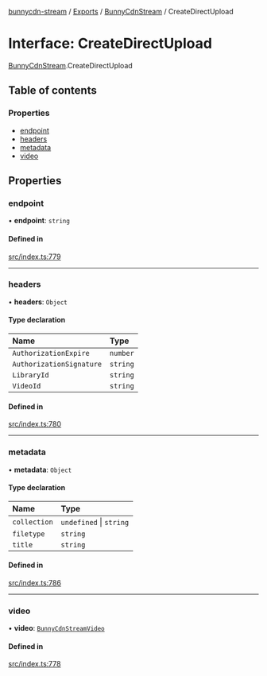 [bunnycdn-stream](../README.md) / [Exports](../modules.md) / [BunnyCdnStream](../modules/BunnyCdnStream.md) / CreateDirectUpload

# Interface: CreateDirectUpload

[BunnyCdnStream](../modules/BunnyCdnStream.md).CreateDirectUpload

## Table of contents

### Properties

- [endpoint](BunnyCdnStream.CreateDirectUpload.md#endpoint)
- [headers](BunnyCdnStream.CreateDirectUpload.md#headers)
- [metadata](BunnyCdnStream.CreateDirectUpload.md#metadata)
- [video](BunnyCdnStream.CreateDirectUpload.md#video)

## Properties

### endpoint

• **endpoint**: `string`

#### Defined in

[src/index.ts:779](https://github.com/dan-online/bunnycdn-stream/blob/e358384/src/index.ts#L779)

___

### headers

• **headers**: `Object`

#### Type declaration

| Name | Type |
| :------ | :------ |
| `AuthorizationExpire` | `number` |
| `AuthorizationSignature` | `string` |
| `LibraryId` | `string` |
| `VideoId` | `string` |

#### Defined in

[src/index.ts:780](https://github.com/dan-online/bunnycdn-stream/blob/e358384/src/index.ts#L780)

___

### metadata

• **metadata**: `Object`

#### Type declaration

| Name | Type |
| :------ | :------ |
| `collection` | `undefined` \| `string` |
| `filetype` | `string` |
| `title` | `string` |

#### Defined in

[src/index.ts:786](https://github.com/dan-online/bunnycdn-stream/blob/e358384/src/index.ts#L786)

___

### video

• **video**: [`BunnyCdnStreamVideo`](../classes/BunnyCdnStreamVideo.md)

#### Defined in

[src/index.ts:778](https://github.com/dan-online/bunnycdn-stream/blob/e358384/src/index.ts#L778)
